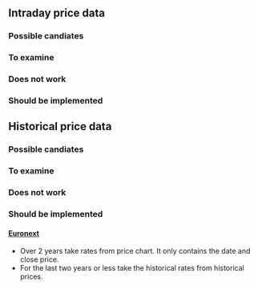 ## Intraday price data
### Possible candiates
### To examine
### Does not work

### Should be implemented 

## Historical price data
### Possible candiates
### To examine
### Does not work

### Should be implemented 
#### [Euronext](//www.euronext.com/en)
- Over 2 years take rates from price chart. It only contains the date and close price.
- For the last two years or less take the historical rates from historical prices.
